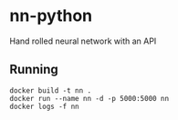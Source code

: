 # nn-python
Hand rolled neural network with an API

## Running

```
docker build -t nn .
docker run --name nn -d -p 5000:5000 nn
docker logs -f nn
```
